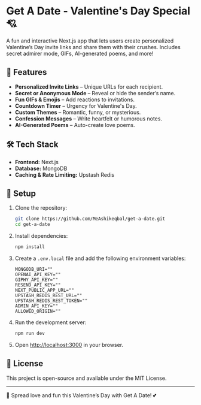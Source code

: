 # Get A Date - Valentine's Day Special 💘

A fun and interactive Next.js app that lets users create personalized Valentine’s Day invite links and share them with their crushes. Includes secret admirer mode, GIFs, AI-generated poems, and more!

## 🚀 Features
- **Personalized Invite Links** – Unique URLs for each recipient.
- **Secret or Anonymous Mode** – Reveal or hide the sender’s name.
- **Fun GIFs & Emojis** – Add reactions to invitations.
- **Countdown Timer** – Urgency for Valentine's Day.
- **Custom Themes** – Romantic, funny, or mysterious.
- **Confession Messages** – Write heartfelt or humorous notes.
- **AI-Generated Poems** – Auto-create love poems.

## 🛠️ Tech Stack
- **Frontend:** Next.js
- **Database:** MongoDB
- **Caching & Rate Limiting:** Upstash Redis

## 🔧 Setup
1. Clone the repository:
   ```sh
   git clone https://github.com/MeAshikeqbal/get-a-date.git
   cd get-a-date
   ```
2. Install dependencies:
   ```sh
   npm install
   ```
3. Create a `.env.local` file and add the following environment variables:
   ```env
   MONGODB_URI=""
   OPENAI_API_KEY=""
   GIPHY_API_KEY=""
   RESEND_API_KEY=""
   NEXT_PUBLIC_APP_URL=""
   UPSTASH_REDIS_REST_URL=""
   UPSTASH_REDIS_REST_TOKEN=""
   ADMIN_API_KEY=""
   ALLOWED_ORIGIN=""
   ```
4. Run the development server:
   ```sh
   npm run dev
   ```
5. Open [http://localhost:3000](http://localhost:3000) in your browser.

## 📜 License
This project is open-source and available under the MIT License.

---
💌 Spread love and fun this Valentine’s Day with Get A Date! 💕

